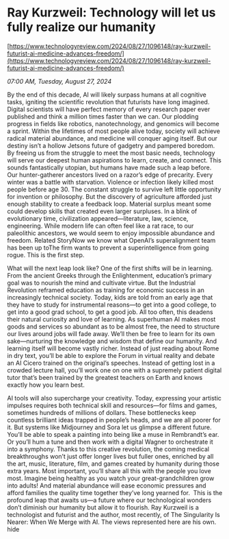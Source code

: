 # Ray Kurzweil: Technology will let us fully realize our humanity

[https://www.technologyreview.com/2024/08/27/1096148/ray-kurzweil-futurist-ai-medicine-advances-freedom/](https://www.technologyreview.com/2024/08/27/1096148/ray-kurzweil-futurist-ai-medicine-advances-freedom/)

*07:00 AM, Tuesday, August 27, 2024*

By the end of this decade, AI will likely surpass humans at all cognitive tasks, igniting the scientific revolution that futurists have long imagined. Digital scientists will have perfect memory of every research paper ever published and think a million times faster than we can. Our plodding progress in fields like robotics, nanotechnology, and genomics will become a sprint. Within the lifetimes of most people alive today, society will achieve radical material abundance, and medicine will conquer aging itself. But our destiny isn’t a hollow Jetsons future of gadgetry and pampered boredom. By freeing us from the struggle to meet the most basic needs, technology will serve our deepest human aspirations to learn, create, and connect. This sounds fantastically utopian, but humans have made such a leap before. Our hunter-gatherer ancestors lived on a razor’s edge of precarity. Every winter was a battle with starvation. Violence or infection likely killed most people before age 30. The constant struggle to survive left little opportunity for invention or philosophy. But the discovery of agriculture afforded just enough stability to create a feedback loop. Material surplus meant some could develop skills that created even larger surpluses. In a blink of evolutionary time, civilization appeared—literature, law, science, engineering. While modern life can often feel like a rat race, to our paleolithic ancestors, we would seem to enjoy impossible abundance and freedom. Related StoryNow we know what OpenAI’s superalignment team has been up toThe firm wants to prevent a superintelligence from going rogue. This is the first step.

What will the next leap look like? One of the first shifts will be in learning. From the ancient Greeks through the Enlightenment, education’s primary goal was to nourish the mind and cultivate virtue. But the Industrial Revolution reframed education as training for economic success in an increasingly technical society. Today, kids are told from an early age that they have to study for instrumental reasons—to get into a good college, to get into a good grad school, to get a good job. All too often, this deadens their natural curiosity and love of learning. As superhuman AI makes most goods and services so abundant as to be almost free, the need to structure our lives around jobs will fade away. We’ll then be free to learn for its own sake—nurturing the knowledge and wisdom that define our humanity. And learning itself will become vastly richer. Instead of just reading about Rome in dry text, you’ll be able to explore the Forum in virtual reality and debate an AI Cicero trained on the original’s speeches. Instead of getting lost in a crowded lecture hall, you’ll work one on one with a supremely patient digital tutor that’s been trained by the greatest teachers on Earth and knows exactly how you learn best.

AI tools will also supercharge your creativity. Today, expressing your artistic impulses requires both technical skill and resources—for films and games, sometimes hundreds of millions of dollars. These bottlenecks keep countless brilliant ideas trapped in people’s heads, and we are all poorer for it. But systems like Midjourney and Sora let us glimpse a different future. You’ll be able to speak a painting into being like a muse in Rembrandt’s ear. Or you’ll hum a tune and then work with a digital Wagner to orchestrate it into a symphony. Thanks to this creative revolution, the coming medical breakthroughs won’t just offer longer lives but fuller ones, enriched by all the art, music, literature, film, and games created by humanity during those extra years. Most important, you’ll share all this with the people you love most. Imagine being healthy as you watch your great-grandchildren grow into adults! And material abundance will ease economic pressures and afford families the quality time together they’ve long yearned for.  This is the profound leap that awaits us—a future where our technological wonders don’t diminish our humanity but allow it to flourish.  Ray Kurzweil is a technologist and futurist and the author, most recently, of The Singularity Is Nearer: When We Merge with AI. The views represented here are his own. hide

